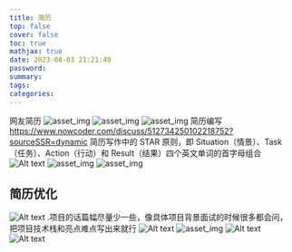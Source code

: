 ```yaml
---
title: 简历
top: false
cover: false
toc: true
mathjax: true
date: 2023-08-03 21:21:49
password:
summary:
tags:
categories:
---
```


网友简历
![asset_img](简历/2023-08-03-21-21-54.png)
![asset_img](<简历/![asset_img](简历/2023-08-16-14-58-09.png).png>)
![asset_img](简历/2023-08-16-15-01-33.png)
简历编写
https://www.nowcoder.com/discuss/512734250102218752?sourceSSR=dynamic
简历写作中的 STAR 原则，即 Situation（情景）、Task（任务）、Action（行动）和 Result（结果）四个英文单词的首字母组合
![Alt text](image-11.png)
![asset_img](简历/2023-09-19-16-32-05.png)
![asset_img](简历/2023-10-04-13-47-33.png)

## 简历优化

![Alt text](image-27.png)
.项目的话篇幅尽量少一些，像具体项目背景面试的时候很多都会问，把项目技术栈和亮点难点写出来就行
![Alt text](image-28.png)
![asset_img](简历/2023-09-19-22-02-55.png)
![Alt text](image-29.png)
![Alt text](image-30.png)
